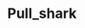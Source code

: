 # Pull_shark
  
        
      
             
          
      
           
       
            
         
   
   
